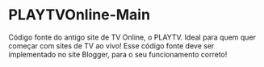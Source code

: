 # PLAYTVOnline-Main
Código fonte do antigo site de TV Online, o PLAYTV.
Ideal para quem quer começar com sites de TV ao vivo!
Esse código fonte deve ser implementado no site Blogger, para o seu funcionamento correto!
